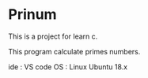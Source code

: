 # Prinum

This is a project for learn c.

This program calculate primes numbers.

ide : VS code
OS  : Linux Ubuntu 18.x
